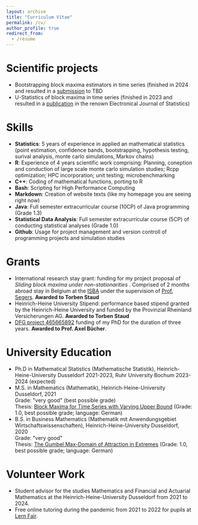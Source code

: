 ```yaml
---
layout: archive
title: "Curriculum Vitae"
permalink: /cv/
author_profile: true
redirect_from:
  - /resume
---
```




Scientific projects
======
* Bootstrapping block maxima estimators in time series (finished in 2024 and resulted in a [submission](../_publications/extremes_bootstrap.md) to TBD
* U-Statistics of block maxima in time series (finished in 2023 and resulted in a [publication](../_publications/extreme_u_stats.md) in the renown Electronical Journal of Statistics)


Skills
======
* **Statistics**: 5 years of experience in applied an mathematical statistics (point estimation, confidence bands, bootstrapping, hypothesis testing, surival analysis, monte carlo simulations, Markov chains)
* **R**: Experience of 4 years scientific work comprising: Planning, coneption and conduction of large scale monte carlo simulation studies; Rcpp optimization; HPC incorporation; unit testing; microbenchmarking
* **C++**: Coding of mathematical functions, porting to R
* **Bash**: Scripting for High Performance Computing
* **Markdown**: Creation of website texts (like my homepage you are seeing right now)
* **Java**: Full semester extracurricular course (10CP) of Java programming (Grade 1.3)
* **Statistical Data Analysis**: Full semester extracurricular course (5CP) of conducting statistical analyses (Grade 1.0)
* **Github**: Usage for project management and version controll of programming projects and simulation studies

Grants
======
* International research stay grant: funding for my project proposal of <i>Sliding block maxima under non-stationarities </i>. Comprised of 2 months abroad stay in Belgium at the [ISBA](https://uclouvain.be/en/research-institutes/lidam/isba) under the supervision of [Prof. Segers](https://perso.uclouvain.be/johan.segers/). **Awarded to Torben Staud**
* Heinrich-Heine University Stipend: performance based stipend granted by the Heinrich-Heine University and funded by the Provinzial Rheinland Versicherungen AG. **Awarded to Torben Staud**
* [DFG project 465665892](https://gepris.dfg.de/gepris/projekt/465665892) funding of my PhD for the duration of three years. **Awarded to Prof. Axel Bücher**.

University Education
======
* Ph.D in Mathematical Statistics (Mathematische Statistik), Heinrich-Heine-University Dusseldorf 2021-2023, Ruhr University Bochum 2023-2024 (expected)
* M.S. in Mathematics (Mathematik), Heinrich-Heine-University Dusseldorf, 2021 \
 Grade: "very good" (best possible grade)\
 Thesis: [Block Maxima for Time Series with Varying Upper Bound](../files/ma_staud.pdf) (Grade: 1.0, best possible grade; language: German)
* B.S. in Business Mathematics (Mathematik mit Anwendungsgebiet Wirtschaftswissenschaften), Heinrich-Heine-University Dusseldorf, 2020 \
 Grade: "very good" \
 Thesis: [The Gumbel Max-Domain of Attraction in Extremes](../files/ba_staud.pdf) (Grade: 1.0, best possible grade; language: German)

Volunteer Work
=====
* Student advisor for the studies Mathematics and Financial and Actuarial Mathematics at the Heinrich-Heine-University Dusseldorf from 2021 to 2024.
* Free online tutoring during the pandemic from 2021 to 2022 for pupils at [Lern Fair](https://www.lern-fair.de/).
